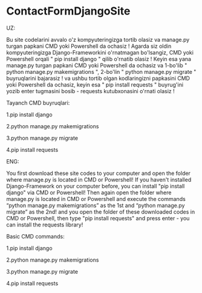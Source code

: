 # ContactFormDjangoSite

UZ:

Bu site codelarini avvalo o'z kompyuteringizga tortib olasiz va manage.py turgan papkani CMD yoki Powershell da ochasiz !
Agarda siz oldin kompyuteringizga Django-Frameworkini o'rnatmagan bo'lsangiz, CMD yoki Powershell orqali " pip install django " qilib o'rnatib olasiz !
Keyin esa yana manage.py turgan papkani CMD yoki Powershell da ochasiz va 1-bo'lib " python manage.py makemigrations ", 2-bo'lin " python manage.py migrate " buyruqlarini bajarasiz !
va ushbu tortib olgan kodlaringizni papkasini CMD yoki Powershell da ochasiz, keyin esa " pip install requests " buyrug'ini yozib enter tugmasini bosib - requests kutubxonasini o'rnati olasiz !

Tayanch CMD buyruqlari:

1.pip install django

2.python manage.py makemigrations

3.python manage.py migrate

4.pip install requests

ENG:

You first download these site codes to your computer and open the folder where manage.py is located in CMD or Powershell!
If you haven't installed Django-Framework on your computer before, you can install "pip install django" via CMD or Powershell!
Then again open the folder where manage.py is located in CMD or Powershell and execute the commands “python manage.py makemigrations” as the 1st and “python manage.py migrate” as the 2nd!
and you open the folder of these downloaded codes in CMD or Powershell, then type "pip install requests" and press enter - you can install the requests library!

Basic CMD commands:

1.pip install django

2.python manage.py makemigrations

3.python manage.py migrate

4.pip install requests
